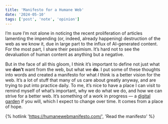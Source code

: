 ```yaml
---
title: 'Manifesto for a Humane Web'
date: '2024-05-10'
tags: ['post', 'note', 'opinion']
---
```


I’m sure I’m not alone in noticing the recent proliferation of articles lamenting the impending (or, indeed, already happening) destruction of the web as we know it, due in large part to the influx of AI-generated content. For the most part, I share their pessimism. It’s hard not to see the devaluation of human content as anything but a negative.

But in the face of all this gloom, I think it’s important to define not just what we **don’t** want from the web, but what we **do**. I put some of these thoughts into words and created a manifesto for what _I_ think is a better vision for the web. It’s a lot of stuff that many of us care about greatly anyway, and are trying to put into practice daily. To me, it’s nice to have a place I can visit to remind myself of what’s important, why we do what we do, and how we can strive for a better web. It’s something of a work in progress — a [digital garden](https://maggieappleton.com/garden-history) if you will, which I expect to change over time. It comes from a place of hope.

{% hotlink 'https://humanewebmanifesto.com/', 'Read the manifesto' %}
